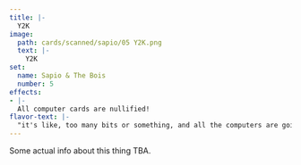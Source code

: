 ```yaml
---
title: |-
  Y2K
image: 
  path: cards/scanned/sapio/05 Y2K.png
  text: |-
    Y2K
set:
  name: Sapio & The Bois
  number: 5
effects: 
- |-
  All computer cards are nullified!
flavor-text: |-
  "it's like, too many bits or something, and all the computers are going down, man!"
---
```

Some actual info about this thing TBA.
